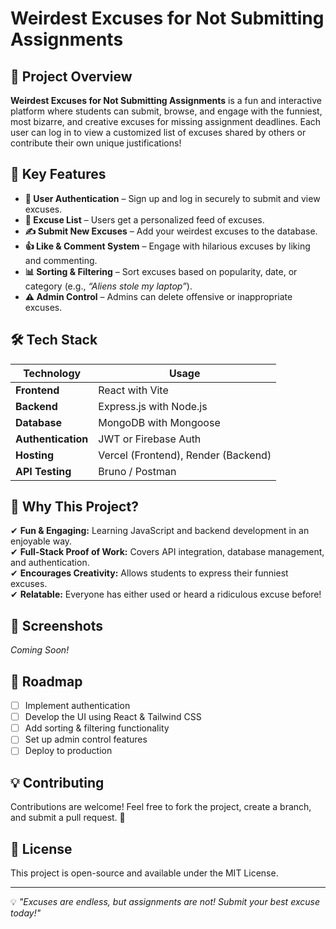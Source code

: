 # Weirdest Excuses for Not Submitting Assignments

## 📌 Project Overview
**Weirdest Excuses for Not Submitting Assignments** is a fun and interactive platform where students can submit, browse, and engage with the funniest, most bizarre, and creative excuses for missing assignment deadlines. Each user can log in to view a customized list of excuses shared by others or contribute their own unique justifications!

## 🚀 Key Features
- **🔑 User Authentication** – Sign up and log in securely to submit and view excuses.
- **📜 Excuse List** – Users get a personalized feed of excuses.
- **✍ Submit New Excuses** – Add your weirdest excuses to the database.
- **👍 Like & Comment System** – Engage with hilarious excuses by liking and commenting.
- **📊 Sorting & Filtering** – Sort excuses based on popularity, date, or category (e.g., *“Aliens stole my laptop”*).
- **⚠️ Admin Control** – Admins can delete offensive or inappropriate excuses.

## 🛠 Tech Stack
| Technology | Usage |
|------------|-------------|
| **Frontend** | React with Vite |
| **Backend** | Express.js with Node.js |
| **Database** | MongoDB with Mongoose |
| **Authentication** | JWT or Firebase Auth |
| **Hosting** | Vercel (Frontend), Render (Backend) |
| **API Testing** | Bruno / Postman |

## 🎯 Why This Project?
✔ **Fun & Engaging:** Learning JavaScript and backend development in an enjoyable way.  
✔ **Full-Stack Proof of Work:** Covers API integration, database management, and authentication.  
✔ **Encourages Creativity:** Allows students to express their funniest excuses.  
✔ **Relatable:** Everyone has either used or heard a ridiculous excuse before!  

## 📸 Screenshots
*Coming Soon!*


## 🚦 Roadmap
- [ ] Implement authentication
- [ ] Develop the UI using React & Tailwind CSS
- [ ] Add sorting & filtering functionality
- [ ] Set up admin control features
- [ ] Deploy to production

## 💡 Contributing
Contributions are welcome! Feel free to fork the project, create a branch, and submit a pull request. 🚀

## 📄 License
This project is open-source and available under the MIT License.

---
💡 *"Excuses are endless, but assignments are not! Submit your best excuse today!"*

